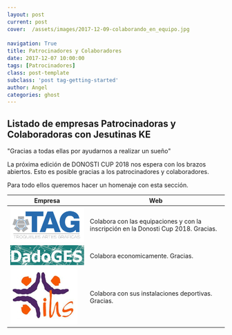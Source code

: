 ```yaml
---
layout: post
current: post
cover:  /assets/images/2017-12-09-colaborando_en_equipo.jpg

navigation: True
title: Patrocinadores y Colaboradores
date: 2017-12-07 10:00:00
tags: [Patrocinadores]
class: post-template
subclass: 'post tag-getting-started'
author: Angel
categories: ghost
---
```



<h2>Listado de empresas Patrocinadoras y Colaboradoras con Jesutinas KE</h2>

"Gracias a todas ellas por ayudarnos a realizar un sueño"

La próxima edición de DONOSTI CUP 2018 nos espera con los brazos abiertos. Esto es posible gracias a los patrocinadores y colaboradores.

Para todo ellos queremos hacer un homenaje con esta sección.


| Empresa   |      Web      |
|-----------|---------------|
| <a href="http://www.troquelestag.com/es/inicio"><img src="/assets/images/2017_11_tag.jpg" alt="marketplace"></a> | Colabora con las equipaciones y con la inscripción en la Donosti Cup 2018. Gracias.  |
| <a href="http://suministrosaguado.com//default.html"><img src="/assets/images/2017_12_09_dadoges.jpg" alt="marketplace"></a> | Colabora economicamente. Gracias.  |
| <a href="http://www.jesuitinasdonostia.com/"><img src="/assets/images/2017_11_logo_jesuitinas_ss.jpg" alt="marketplace"></a> | Colabora con sus instalaciones deportivas. Gracias.  |


